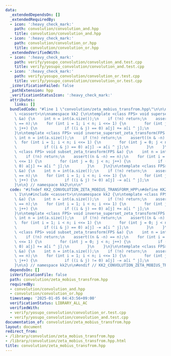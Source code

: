 ```yaml
---
data:
  _extendedDependsOn: []
  _extendedRequiredBy:
  - icon: ':heavy_check_mark:'
    path: convolution/convolution_and.hpp
    title: convolution/convolution_and.hpp
  - icon: ':heavy_check_mark:'
    path: convolution/convolution_or.hpp
    title: convolution/convolution_or.hpp
  _extendedVerifiedWith:
  - icon: ':heavy_check_mark:'
    path: verify/yosupo_convolution/convolution_and.test.cpp
    title: verify/yosupo_convolution/convolution_and.test.cpp
  - icon: ':heavy_check_mark:'
    path: verify/yosupo_convolution/convolution_or.test.cpp
    title: verify/yosupo_convolution/convolution_or.test.cpp
  _isVerificationFailed: false
  _pathExtension: hpp
  _verificationStatusIcon: ':heavy_check_mark:'
  attributes:
    links: []
  bundledCode: "#line 1 \"convolution/zeta_mobius_transfrom.hpp\"\n\n\n\n#include\
    \ <cassert>\n\nnamespace kk2 {\n\ntemplate <class FPS> void superset_zeta_transform(FPS\
    \ &a) {\n    int n = int(a.size());\n    if (!n) return;\n    assert((n & -n)\
    \ == n);\n    for (int i = 1; i < n; i <<= 1) {\n        for (int j = 0; j < n;\
    \ j++) {\n            if ((i & j) == 0) a[j] += a[i ^ j];\n        }\n    }\n\
    }\n\ntemplate <class FPS> void inverse_superset_zeta_transform(FPS &a) {\n   \
    \ int n = int(a.size());\n    if (!n) return;\n    assert((n & -n) == n);\n  \
    \  for (int i = 1; i < n; i <<= 1) {\n        for (int j = 0; j < n; j++) {\n\
    \            if ((i & j) == 0) a[j] -= a[i ^ j];\n        }\n    }\n}\n\ntemplate\
    \ <class FPS> void subset_zeta_transform(FPS &a) {\n    int n = int(a.size());\n\
    \    if (!n) return;\n    assert((n & -n) == n);\n    for (int i = 1; i < n; i\
    \ <<= 1) {\n        for (int j = 0; j < n; j++) {\n            if ((i & j) !=\
    \ 0) a[j] += a[i ^ j];\n        }\n    }\n}\n\ntemplate <class FPS> void inverse_subset_zeta_transform(FPS\
    \ &a) {\n    int n = int(a.size());\n    if (!n) return;\n    assert((n & -n)\
    \ == n);\n    for (int i = 1; i < n; i <<= 1) {\n        for (int j = 0; j < n;\
    \ j++) {\n            if ((i & j) != 0) a[j] -= a[i ^ j];\n        }\n    }\n\
    }\n\n} // namespace kk2\n\n\n"
  code: "#ifndef KK2_CONVOLUTION_ZETA_MOBIUS_TRANSFORM_HPP\n#define KK2_CONVOLUTION_ZETA_MOBIUS_TRANSFORM_HPP\
    \ 1\n\n#include <cassert>\n\nnamespace kk2 {\n\ntemplate <class FPS> void superset_zeta_transform(FPS\
    \ &a) {\n    int n = int(a.size());\n    if (!n) return;\n    assert((n & -n)\
    \ == n);\n    for (int i = 1; i < n; i <<= 1) {\n        for (int j = 0; j < n;\
    \ j++) {\n            if ((i & j) == 0) a[j] += a[i ^ j];\n        }\n    }\n\
    }\n\ntemplate <class FPS> void inverse_superset_zeta_transform(FPS &a) {\n   \
    \ int n = int(a.size());\n    if (!n) return;\n    assert((n & -n) == n);\n  \
    \  for (int i = 1; i < n; i <<= 1) {\n        for (int j = 0; j < n; j++) {\n\
    \            if ((i & j) == 0) a[j] -= a[i ^ j];\n        }\n    }\n}\n\ntemplate\
    \ <class FPS> void subset_zeta_transform(FPS &a) {\n    int n = int(a.size());\n\
    \    if (!n) return;\n    assert((n & -n) == n);\n    for (int i = 1; i < n; i\
    \ <<= 1) {\n        for (int j = 0; j < n; j++) {\n            if ((i & j) !=\
    \ 0) a[j] += a[i ^ j];\n        }\n    }\n}\n\ntemplate <class FPS> void inverse_subset_zeta_transform(FPS\
    \ &a) {\n    int n = int(a.size());\n    if (!n) return;\n    assert((n & -n)\
    \ == n);\n    for (int i = 1; i < n; i <<= 1) {\n        for (int j = 0; j < n;\
    \ j++) {\n            if ((i & j) != 0) a[j] -= a[i ^ j];\n        }\n    }\n\
    }\n\n} // namespace kk2\n\n#endif // KK2_CONVOLUTION_ZETA_MOBIUS_TRANSFORM_HPP\n"
  dependsOn: []
  isVerificationFile: false
  path: convolution/zeta_mobius_transfrom.hpp
  requiredBy:
  - convolution/convolution_and.hpp
  - convolution/convolution_or.hpp
  timestamp: '2025-01-05 04:43:56+09:00'
  verificationStatus: LIBRARY_ALL_AC
  verifiedWith:
  - verify/yosupo_convolution/convolution_or.test.cpp
  - verify/yosupo_convolution/convolution_and.test.cpp
documentation_of: convolution/zeta_mobius_transfrom.hpp
layout: document
redirect_from:
- /library/convolution/zeta_mobius_transfrom.hpp
- /library/convolution/zeta_mobius_transfrom.hpp.html
title: convolution/zeta_mobius_transfrom.hpp
---
```

